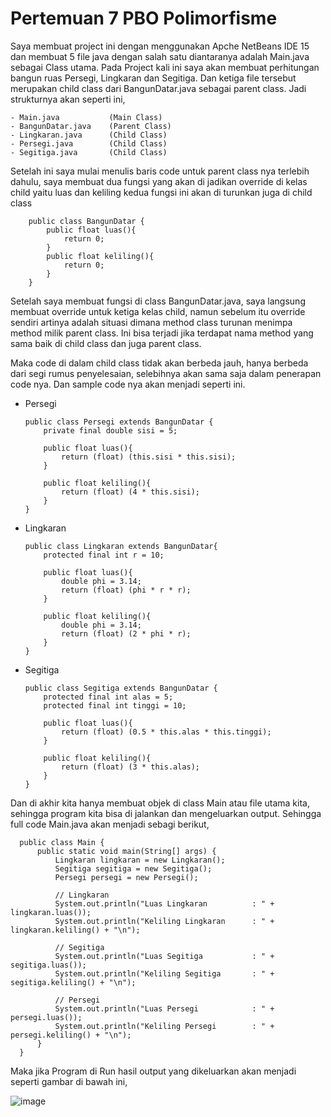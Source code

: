 # Pertemuan 7 PBO Polimorfisme
Saya membuat project ini dengan menggunakan Apche NetBeans IDE 15 dan membuat 5 file java dengan salah satu diantaranya adalah Main.java sebagai Class utama. Pada Project kali ini saya akan membuat perhitungan bangun ruas Persegi, Lingkaran dan Segitiga. Dan ketiga file tersebut merupakan child class dari BangunDatar.java sebagai parent class. Jadi strukturnya akan seperti ini,

    - Main.java           (Main Class)
    - BangunDatar.java    (Parent Class)
    - Lingkaran.java      (Child Class)
    - Persegi.java        (Child Class)
    - Segitiga.java       (Child Class)



Setelah ini saya mulai menulis baris code untuk parent class nya terlebih dahulu, saya membuat dua fungsi yang akan di jadikan override di kelas child yaitu luas dan keliling kedua fungsi ini akan di turunkan juga di child class

        public class BangunDatar {
            public float luas(){
                return 0;
            }
            public float keliling(){
                return 0;
            }
        } 


Setelah saya membuat fungsi di class BangunDatar.java, saya langsung membuat override untuk ketiga kelas child, namun sebelum itu override sendiri artinya adalah situasi dimana method class turunan menimpa method milik parent class. Ini bisa terjadi jika terdapat nama method yang sama baik di child class dan juga parent class.

Maka code di dalam child class tidak akan berbeda jauh, hanya berbeda dari segi rumus penyelesaian, selebihnya akan sama saja dalam penerapan code nya. Dan sample code nya akan menjadi seperti ini.
- Persegi


      public class Persegi extends BangunDatar {
          private final double sisi = 5;

          public float luas(){
              return (float) (this.sisi * this.sisi);
          }

          public float keliling(){
              return (float) (4 * this.sisi);
          }
      }

- Lingkaran


      public class Lingkaran extends BangunDatar{
          protected final int r = 10;

          public float luas(){
              double phi = 3.14;
              return (float) (phi * r * r);
          }

          public float keliling(){
              double phi = 3.14;
              return (float) (2 * phi * r);
          }
      }

- Segitiga


      public class Segitiga extends BangunDatar {
          protected final int alas = 5;
          protected final int tinggi = 10;

          public float luas(){
              return (float) (0.5 * this.alas * this.tinggi);
          }

          public float keliling(){
              return (float) (3 * this.alas);
          }
      }

Dan di akhir kita hanya membuat objek di class Main atau file utama kita, sehingga program kita bisa di jalankan dan mengeluarkan output. Sehingga full code Main.java akan menjadi sebagi berikut,

      public class Main {
          public static void main(String[] args) {
              Lingkaran lingkaran = new Lingkaran();
              Segitiga segitiga = new Segitiga();
              Persegi persegi = new Persegi();

              // Lingkaran
              System.out.println("Luas Lingkaran          : " + lingkaran.luas());
              System.out.println("Keliling Lingkaran      : " + lingkaran.keliling() + "\n");

              // Segitiga
              System.out.println("Luas Segitiga           : " + segitiga.luas());
              System.out.println("Keliling Segitiga       : " + segitiga.keliling() + "\n");

              // Persegi
              System.out.println("Luas Persegi            : " + persegi.luas());
              System.out.println("Keliling Persegi        : " + persegi.keliling() + "\n");
          }
      }

Maka jika Program di Run hasil output yang dikeluarkan akan menjadi seperti gambar di bawah ini,

![image](https://user-images.githubusercontent.com/115923969/200831769-e23e0565-45fb-4f90-9460-cdefc5416b6f.png)

